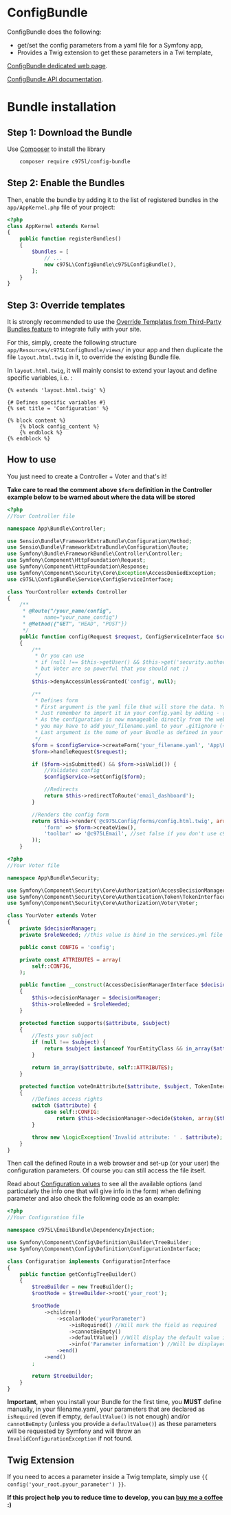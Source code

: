 ConfigBundle
=================

ConfigBundle does the following:

- get/set the config parameters from a yaml file for a Symfony app,
- Provides a Twig extension to get these parameters in a Twi template,

[ConfigBundle dedicated web page](https://975l.com/en/pages/config-bundle).

[ConfigBundle API documentation](https://975l.com/apidoc/c975L/ConfigBundle.html).

Bundle installation
===================

Step 1: Download the Bundle
---------------------------
Use [Composer](https://getcomposer.org) to install the library
```bash
    composer require c975l/config-bundle
```

Step 2: Enable the Bundles
--------------------------
Then, enable the bundle by adding it to the list of registered bundles in the `app/AppKernel.php` file of your project:

```php
<?php
class AppKernel extends Kernel
{
    public function registerBundles()
    {
        $bundles = [
            // ...
            new c975L\ConfigBundle\c975LConfigBundle(),
        ];
    }
}
```

Step 3: Override templates
--------------------------
It is strongly recommended to use the [Override Templates from Third-Party Bundles feature](http://symfony.com/doc/current/templating/overriding.html) to integrate fully with your site.

For this, simply, create the following structure `app/Resources/c975LConfigBundle/views/` in your app and then duplicate the file `layout.html.twig` in it, to override the existing Bundle file.

In `layout.html.twig`, it will mainly consist to extend your layout and define specific variables, i.e. :
```twig
{% extends 'layout.html.twig' %}

{# Defines specific variables #}
{% set title = 'Configuration' %}

{% block content %}
    {% block config_content %}
    {% endblock %}
{% endblock %}
```

How to use
----------

You just need to create a Controller + Voter and that's it!

**Take care to read the comment above `$form` definition in the Controller example below to be warned about where the data will be stored**

```php
<?php
//Your Controller file

namespace App\Bundle\Controller;

use Sensio\Bundle\FrameworkExtraBundle\Configuration\Method;
use Sensio\Bundle\FrameworkExtraBundle\Configuration\Route;
use Symfony\Bundle\FrameworkBundle\Controller\Controller;
use Symfony\Component\HttpFoundation\Request;
use Symfony\Component\HttpFoundation\Response;
use Symfony\Component\Security\Core\Exception\AccessDeniedException;
use c975L\ConfigBundle\Service\ConfigServiceInterface;

class YourController extends Controller
{
    /**
     * @Route("/your_name/config",
     *      name="your_name_config")
     * @Method({"GET", "HEAD", "POST"})
     */
    public function config(Request $request, ConfigServiceInterface $configService)
    {
        /**
         * Or you can use
         * if (null !== $this->getUser() && $this->get('security.authorization_checker')->isGranted('ROLE_ADMIN'))
         * but Voter are so powerful that you should not ;)
         */
        $this->denyAccessUnlessGranted('config', null);

        /**
         * Defines form
         * First argument is the yaml file that will store the data. You may use a separate file, not config.yaml
         * Just remember to import it in your config.yaml by adding - { resource: your_filename.yaml } at its top
         * As the configuration is now manageable directly from the web,
         * you may have to add your_filename.yaml to your .gitignore (+ .bak as a backup is made when saving)
         * Last argument is the name of your Bundle as defined in your namespace, i.e. c975L\EmailBundle
         */
        $form = $configService->createForm('your_filename.yaml', 'App\Bundle');
        $form->handleRequest($request);

        if ($form->isSubmitted() && $form->isValid()) {
            //Validates config
            $configService->setConfig($form);

            //Redirects
            return $this->redirectToRoute('email_dashboard');
        }

        //Renders the config form
        return $this->render('@c975LConfig/forms/config.html.twig', array(
            'form' => $form->createView(),
            'toolbar' => '@c975LEmail', //set false if you don't use c975L/ToolbarBundle
        ));
    }
```

```php
<?php
//Your Voter file

namespace App\Bundle\Security;

use Symfony\Component\Security\Core\Authorization\AccessDecisionManagerInterface;
use Symfony\Component\Security\Core\Authentication\Token\TokenInterface;
use Symfony\Component\Security\Core\Authorization\Voter\Voter;

class YourVoter extends Voter
{
    private $decisionManager;
    private $roleNeeded; //this value is bind in the services.yml file

    public const CONFIG = 'config';

    private const ATTRIBUTES = array(
        self::CONFIG,
    );

    public function __construct(AccessDecisionManagerInterface $decisionManager, string $roleNeeded)
    {
        $this->decisionManager = $decisionManager;
        $this->roleNeeded = $roleNeeded;
    }

    protected function supports($attribute, $subject)
    {
        //Tests your subject
        if (null !== $subject) {
            return $subject instanceof YourEntityClass && in_array($attribute, self::ATTRIBUTES);
        }

        return in_array($attribute, self::ATTRIBUTES);
    }

    protected function voteOnAttribute($attribute, $subject, TokenInterface $token)
    {
        //Defines access rights
        switch ($attribute) {
            case self::CONFIG:
                return $this->decisionManager->decide($token, array($this->roleNeeded));
        }

        throw new \LogicException('Invalid attribute: ' . $attribute);
    }
}
```

Then call the defined Route in a web browser and set-up (or your user) the configuration parameters. Of course you can still access the file itself.

Read about [Configuration values](https://symfony.com/doc/current/components/config/definition.html) to see all the available options (and particularly the info one that will give info in the form) when defining parameter and also check the following code as an example:

```php
<?php
//Your Configuration file

namespace c975L\EmailBundle\DependencyInjection;

use Symfony\Component\Config\Definition\Builder\TreeBuilder;
use Symfony\Component\Config\Definition\ConfigurationInterface;

class Configuration implements ConfigurationInterface
{
    public function getConfigTreeBuilder()
    {
        $treeBuilder = new TreeBuilder();
        $rootNode = $treeBuilder->root('your_root');

        $rootNode
            ->children()
                ->scalarNode('yourParameter')
                    ->isRequired() //Will mark the field as required
                    ->cannotBeEmpty()
                    ->defaultValue() //Will display the default value in the form and register it in the file.yaml
                    ->info('Parameter information') //Will be displayed in field placeholder + label and field hover + console with config:dump-reference
                ->end()
            ->end()
        ;

        return $treeBuilder;
    }
}

```

**Important**, when you install your Bundle for the first time, you **MUST** define manually, in your filename.yaml, your parameters that are declared as `isRequired` (even if empty, `defaultValue()` is not enough) and/or `cannotBeEmpty` (unless you provide a `defaultValue()`) as these parameters will be requested by Symfony and will throw an `InvalidConfigurationException` if not found.

Twig Extension
--------------
If you need to acces a parameter inside a Twig template, simply use `{{ config('your_root.pyour_parameter') }}`.

**If this project help you to reduce time to develop, you can [buy me a coffee](https://www.buymeacoffee.com/LaurentMarquet) :)**